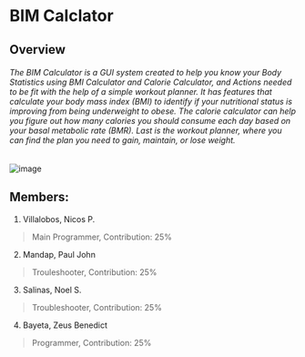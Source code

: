 # BIM Calclator

## Overview

###### The BIM Calculator is a GUI system created to help you know your Body Statistics using BMI Calculator and Calorie Calculator, and Actions needed to be fit with the help of a simple workout planner. It has features that calculate your body mass index (BMI) to identify if your nutritional status is improving from being underweight to obese. The calorie calculator can help you figure out how many calories you should consume each day based on your basal metabolic rate (BMR). Last is the workout planner, where you can find the plan you need to gain, maintain, or lose weight.

![image](https://github.com/zeusbayeta/BIM-Calculator/assets/153422511/eec5e8c0-ef31-44b9-a42b-1b3472609e20)

## Members:

1. Villalobos, Nicos P.
> Main Programmer, Contribution: 25%
2. Mandap, Paul John
> Trouleshooter, Contribution: 25%
3. Salinas, Noel S.
> Troubleshooter, Contribution: 25%
4. Bayeta, Zeus Benedict
> Programmer, Contribution: 25%

